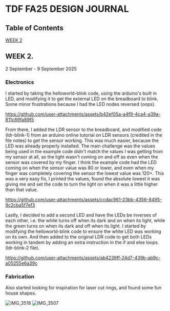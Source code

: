 # TDF FA25 DESIGN JOURNAL

## Table of Contents

[WEEK 2](#week-2)

## WEEK 2. 

2 September - 9 September 2025

### **Electronics**

I started by taking the helloworld-blink code, using the arduino's built in LED, and modifying it to get the external LED on the breadboard to blink. Some minor frustrations because I had the LED nodes reversed (oops). 

https://github.com/user-attachments/assets/b42ef05a-a4f9-4ca4-a39a-811c89fa89f5

From there, I added the LDR sensor to the breadboard, and modified code (ldr-blink-1) from an arduino online tutorial on LDR sensors (credited in the file notes) to get the sensor working. This was much easier, because the LED was already properly installed. The main challenge was the values being used in the example code didn't match the values I was getting from my sensor at all, so the light wasn't coming on and off as even when the sensor was covered by my finger. I think the example code had the LED coming on when the sensor value was 80 or lower, and even when my finger was completely covering the sensor the lowest value was 120+. This was a very easy fix, I printed the values, found the absolute lowest it was giving me and set the code to turn the light on when it was a little higher than that value. 

https://github.com/user-attachments/assets/ccdac961-23bb-4356-8495-9c2cba5f7ef3

Lastly, I decided to add a second LED and have the LEDs be inverses of each other, i.e. the white turns off when its dark and on when its light, while the green turns on when its dark and off when its light. I started by modifying the helloworld-blink code to ensure the white LED was working on its own. And then added to the original LDR code to get both LEDs working in tandem by adding an extra instruction in the if and else loops. (ldr-blink-2 file).

https://github.com/user-attachments/assets/ab4239ff-24d7-439b-ab9c-a05255e6a39c

### **Fabrication**

Also started looking for inspiration for laser cut rings, and found some fun house shapes.

![IMG_3518](https://github.com/user-attachments/assets/3a9e953b-e736-4e81-952f-bd8b7d4effe7)
![IMG_3507](https://github.com/user-attachments/assets/cb119940-90ec-49dc-891f-12655c44c3de)
